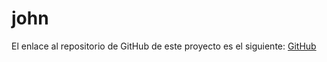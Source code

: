 # john

El enlace al repositorio de GitHub de este proyecto es el siguiente: [GitHub](https://github.com/jzazooro/john.git)
